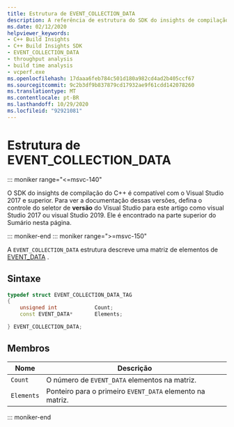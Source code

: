```yaml
---
title: Estrutura de EVENT_COLLECTION_DATA
description: A referência de estrutura do SDK do insights de compilação do C++ EVENT_COLLECTION_DATA.
ms.date: 02/12/2020
helpviewer_keywords:
- C++ Build Insights
- C++ Build Insights SDK
- EVENT_COLLECTION_DATA
- throughput analysis
- build time analysis
- vcperf.exe
ms.openlocfilehash: 17daaa6feb784c501d180a982cd4ad2b405ccf67
ms.sourcegitcommit: 9c2b3df9b837879cd17932ae9f61cdd142078260
ms.translationtype: MT
ms.contentlocale: pt-BR
ms.lasthandoff: 10/29/2020
ms.locfileid: "92921081"
---
```

# <a name="event_collection_data-structure"></a>Estrutura de EVENT_COLLECTION_DATA

::: moniker range="<=msvc-140"

O SDK do insights de compilação do C++ é compatível com o Visual Studio 2017 e superior. Para ver a documentação dessas versões, defina o controle do seletor de **versão** do Visual Studio para este artigo como visual Studio 2017 ou visual Studio 2019. Ele é encontrado na parte superior do Sumário nesta página.

::: moniker-end
::: moniker range=">=msvc-150"

A `EVENT_COLLECTION_DATA` estrutura descreve uma matriz de elementos de [EVENT_DATA](event-data-struct.md) .

## <a name="syntax"></a>Sintaxe

```cpp
typedef struct EVENT_COLLECTION_DATA_TAG
{
    unsigned int            Count;
    const EVENT_DATA*       Elements;

} EVENT_COLLECTION_DATA;
```

## <a name="members"></a>Membros

| Nome | Descrição |
|--|--|
| `Count` | O número de `EVENT_DATA` elementos na matriz. |
| `Elements` | Ponteiro para o primeiro `EVENT_DATA` elemento na matriz. |

::: moniker-end
